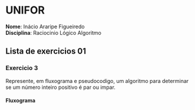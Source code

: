 # UNIFOR
**Nome**: Inácio Araripe Figueiredo <br>
**Disciplina**: Raciocinio Lógico Algoritmo

## Lista de exercicios 01

### Exercicio 3
Represente, em fluxograma e pseudocodigo, um algoritmo para determinar se um número inteiro positivo é par ou impar.

#### Fluxograma
